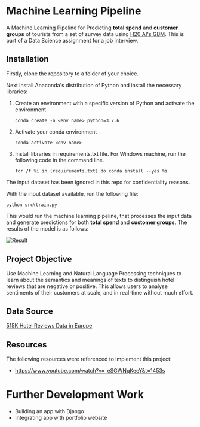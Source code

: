 # Machine Learning Pipeline
A Machine Learning Pipeline for Predicting **total spend** and **customer groups** of tourists from a set of survey data using [H20 AI's GBM](https://docs.h2o.ai/h2o/latest-stable/h2o-docs/data-science/gbm.html). This is part of a Data Science assignment for a job interview. 

## Installation
Firstly, clone the repository to a folder of your choice. 

Next install Anaconda's distribution of Python and install the necessary libraries:

1. Create an environment with a specific version of Python and activate the environment
	```
   conda create -n <env name> python=3.7.6
   ```

2. Activate your conda environment
	```
   conda activate <env name>
   ```

3. Install libraries in requirements.txt file. For Windows machine, run the following code in the command line. 
   ```
   for /f %i in (requirements.txt) do conda install --yes %i
   ```

The input dataset has been ignored in this repo for confidentiality reasons. 

With the input dataset available, run the following file:

```
python src\train.py
```

This would run the machine learning pipeline, that processes the input data and generate predictions for both **total spend** and **customer groups**. The results of the model is as follows:

![Result](./images/results.png)


## Project Objective
Use Machine Learning and Natural Language Processing techniques to learn about the semantics and meanings of texts to distinguish hotel reviews that are negative or positive. This allows users to analyse sentiments of their customers at scale, and in real-time without much effort.

## Data Source
[515K Hotel Reviews Data in Europe](https://www.kaggle.com/jiashenliu/515k-hotel-reviews-data-in-europe/kernels)

## Resources 
The following resources were referenced to implement this project:
- https://www.youtube.com/watch?v=_eSGWNqKeeY&t=1453s

# Further Development Work
- Building an app with Django
- Integrating app with portfolio website 

